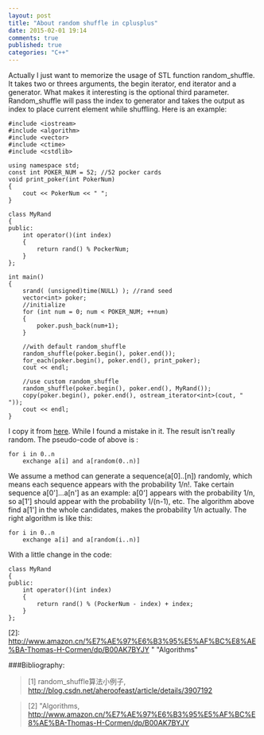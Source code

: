 ```yaml
---
layout: post
title: "About random shuffle in cplusplus"
date: 2015-02-01 19:14
comments: true
published: true
categories: "C++"
---
```

   Actually I just want to memorize the usage of STL function random_shuffle. It takes two or threes arguments, the begin iterator, end iterator and a generator. What makes it interesting is the optional third parameter. Random_shuffle will pass the index to generator and takes the output as index to place current element while shuffling. Here is an example:

	#include <iostream>
	#include <algorithm>
	#include <vector>
	#include <ctime>
	#include <cstdlib>

	using namespace std;
	const int POKER_NUM = 52; //52 pocker cards
	void print_poker(int PokerNum)
	{
	    cout << PokerNum << " ";
	}

	class MyRand
	{
	public:
	    int operator()(int index)
	    {
	        return rand() % PockerNum;
	    }
	};

	int main()
	{
	    srand( (unsigned)time(NULL) ); //rand seed
	    vector<int> poker; 
	    //initialize
	    for (int num = 0; num < POKER_NUM; ++num)
	    {
	        poker.push_back(num+1);
	    }

	    //with default random_shuffle
	    random_shuffle(poker.begin(), poker.end());
	    for_each(poker.begin(), poker.end(), print_poker);
	    cout << endl;

	    //use custom random_shuffle
	    random_shuffle(poker.begin(), poker.end(), MyRand());
	    copy(poker.begin(), poker.end(), ostream_iterator<int>(cout, " "));
	    cout << endl;
	}

  I copy it from [here][1]. While I found a mistake in it. The result isn't really random. The pseudo-code of above is :

  	for i in 0..n
  		exchange a[i] and a[random(0..n)]

  We assume a method can generate a sequence(a[0]..[n]) randomly, which means each sequence appears with the probability 1/n!. Take certain sequence a[0']...a[n'] as an example: a[0'] appears with the probability 1/n, so a[1'] should appear with the probability 1/(n-1), etc. The algorithm above find a[1'] in the whole candidates, makes the probability 1/n actually. The right algorithm is like this:

  	for i in 0..n
  		exchange a[i] and a[random(i..n)]

  With a little change in the code:

  	class MyRand
	{
	public:
	    int operator()(int index)
	    {
	        return rand() % (PockerNum - index) + index;
	    }
	};



[1]: http://blog.csdn.net/aheroofeast/article/details/3907192   "random_shuffle算法小例子"
[2]: http://www.amazon.cn/%E7%AE%97%E6%B3%95%E5%AF%BC%E8%AE%BA-Thomas-H-Cormen/dp/B00AK7BYJY "	"Algorithms"

###Bibliography:

>\[1] random_shuffle算法小例子, <http://blog.csdn.net/aheroofeast/article/details/3907192>

>\[2] 	"Algorithms, <http://www.amazon.cn/%E7%AE%97%E6%B3%95%E5%AF%BC%E8%AE%BA-Thomas-H-Cormen/dp/B00AK7BYJY>